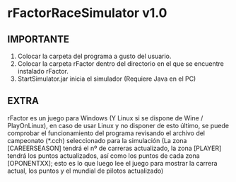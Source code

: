 # rFactorRaceSimulator v1.0

IMPORTANTE
----------
1) Colocar la carpeta del programa a gusto del usuario.
2) Colocar la carpeta rFactor dentro del directorio en el que se encuentre instalado rFactor.
3) StartSimulator.jar inicia el simulador (Requiere Java en el PC)


EXTRA
-----

rFactor es un juego para Windows (Y Linux si se dispone de Wine / PlayOnLinux), en caso de usar Linux y no disponer de esto último, se puede comprobar el funcionamiento del programa revisando el archivo del campeonato (*.cch) seleccionado para la simulación (La zona [CAREERSEASON] tendrá el nº de carreras actualizado, la zona [PLAYER] tendrá los puntos actualizados, así como los puntos de cada zona [OPONENTXX]; esto es lo que luego lee el juego para mostrar la carrera actual, los puntos y el mundial de pilotos actualizado)
